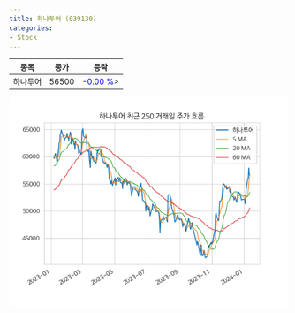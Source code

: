 ```yaml
---
title: 하나투어 (039130)
categories:
- Stock
---
```


|종목|종가|등락|
|----|----|----|
|하나투어|56500|<span style="color: blue">-0.00 %</span>>|

<!-- more -->

![039130](/assets/images/stock/039130.png)